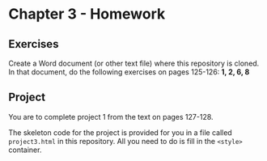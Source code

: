 # Chapter 3 - Homework

## Exercises

Create a Word document (or other text file) where this repository is cloned. In that document, do the following exercises on pages 125-126: **1, 2, 6, 8**

## Project

You are to complete project 1 from the text on pages 127-128.

The skeleton code for the project is provided for you in a file called `project3.html` in this repository. All you need to do is fill in the `<style>` container.
